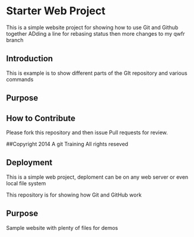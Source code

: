 # Starter Web Project

This is a simple website project for showing
how to use Git and Github together
ADding a line for rebasing status
then more changes to my qwfr branch
## Introduction
This is example is to show different parts of the 
GIt repository and various commands
## Purpose

## How to Contribute
Please fork this repository and then issue Pull requests for review.

##Copyright
2014 A git Training All rights reseved

## Deployment
This is a simple web project, deploment can
be on any web server or even local file system

This repository is for showing how Git and GitHub work

## Purpose

Sample website with plenty of files for demos

